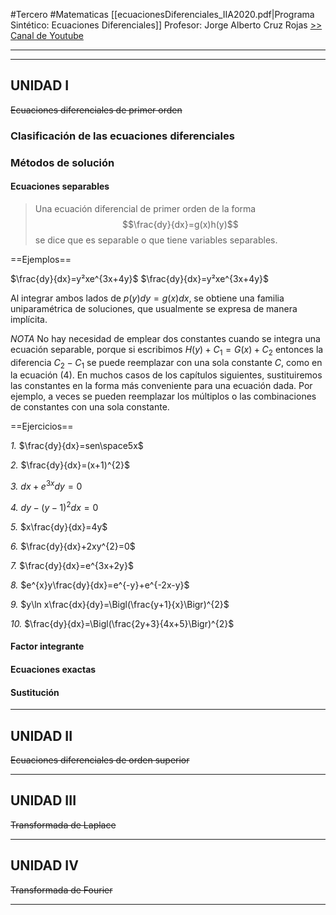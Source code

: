 #Tercero #Matematicas
[[ecuacionesDiferenciales_IIA2020.pdf|Programa Sintético: Ecuaciones Diferenciales]]
Profesor: Jorge Alberto Cruz Rojas [ >> Canal de Youtube](https://www.youtube.com/@SinlimitesconJorge)
____
----
## UNIDAD I
~~Ecuaciones diferenciales de primer orden~~
### Clasificación de las ecuaciones diferenciales

### Métodos de solución
#### Ecuaciones separables
>Una ecuación diferencial de primer orden de la forma
$$\frac{dy}{dx}=g(x)h(y)$$
 se dice que es separable o que tiene variables separables.

==Ejemplos==

$\frac{dy}{dx}=y²xe^{3x+4y}$
$\frac{dy}{dx}=y²xe^{3x+4y}$

Al integrar ambos lados de $p(y)dy=g(x)dx$, se obtiene una familia uniparamétrica de soluciones, que usualmente se expresa de manera implícita. 

_NOTA_ No hay necesidad de emplear dos constantes cuando se integra una ecuación separable, porque si escribimos $H(y)+C_{1}=G(x)+C_{2}$ entonces la diferencia $C_{2}-C_{1}$ se puede reemplazar con una sola constante $C$, como en la ecuación (4). En muchos casos de los capítulos siguientes, sustituiremos las constantes en la forma más conveniente para una ecuación dada. Por ejemplo, a veces se pueden reemplazar los múltiplos o las combinaciones de constantes con una sola constante.

==Ejercicios==

_1._ $\frac{dy}{dx}=sen\space5x$

_2._ $\frac{dy}{dx}=(x+1)^{2}$

_3._ $dx+e^{3x}dy=0$

_4._ $dy-(y-1)^{2}dx=0$

_5._ $x\frac{dy}{dx}=4y$

_6._ $\frac{dy}{dx}+2xy^{2}=0$

_7._ $\frac{dy}{dx}=e^{3x+2y}$

_8._ $e^{x}y\frac{dy}{dx}=e^{-y}+e^{-2x-y}$

_9._ $y\ln x\frac{dx}{dy}=\Bigl(\frac{y+1}{x}\Bigr)^{2}$

_10._ $\frac{dy}{dx}=\Bigl(\frac{2y+3}{4x+5}\Bigr)^{2}$


#### Factor integrante
#### Ecuaciones exactas
#### Sustitución

----
## UNIDAD II
~~Ecuaciones diferenciales de orden superior~~


----
## UNIDAD III
~~Transformada de Laplace~~


----
## UNIDAD IV
~~Transformada de Fourier~~

____

